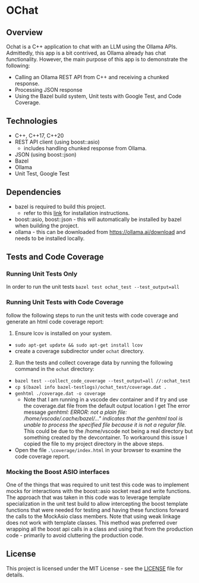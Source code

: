 # OChat

## Overview

Ochat is a C++ application to chat with an LLM using the Ollama APIs. Admittedly, this app is a bit contrived, as Ollama already has chat functionality. However, the main purpose of this app is to demonstrate the following:

- Calling an Ollama REST API from C++ and receiving a chunked response.
- Processing JSON response
- Using the Bazel build system, Unit tests with Google Test, and Code Coverage.

## Technologies

- C++, C++17, C++20
- REST API client (using boost::asio)
  - includes handling chunked response from Ollama.
- JSON (using boost::json)
- Bazel
- Ollama
- Unit Test, Google Test

## Dependencies

- bazel is required to build this project.
  - refer to this [link](https://github.com/asifgosla/gtest-example?tab=readme-ov-file#install-bazel) for installation instructions.
- boost::asio, boost::json - this will automatically be installed by bazel when building the project.
- ollama - this can be downloaded from https://ollama.ai/download and needs to be installed locally.

## Tests and Code Coverage

### Running Unit Tests Only

In order to run the unit tests `bazel test ochat_test --test_output=all`

### Running Unit Tests with Code Coverage

follow the following steps to run the unit tests with code coverage and generate an html code coverage report:

1. Ensure lcov is installed on your system.

- `sudo apt-get update && sudo apt-get install lcov`
- create a coverage subdirector under `ochat` directory.

2. Run the tests and collect coverage data by running the following command in the `ochat` directory:

- `bazel test --collect_code_coverage --test_output=all //:ochat_test`
- `cp $(bazel info bazel-testlogs)/ochat_test/coverage.dat .`
- `genhtml ./coverage.dat -o coverage`
  - Note that I am running in a vscode dev container and if try and use the coverage.dat file from the default output location I get The error message _genhtml: ERROR: not a plain file: /home/vscode/.cache/bazel/..." indicates that the genhtml tool is unable to process the specified file because it is not a regular file._ This could be due to the /home/vscode not being a real directory but something created by the devcontainer. To workaround this issue I copied the file to my project directory in the above steps.
- Open the file `.\coverage/index.html` in your browser to examine the code coverage report.

### Mocking the Boost ASIO interfaces

One of the things that was required to unit test this code was to implement mocks for interactions with the boost::asio socket read and write functions.
The approach that was taken in this code was to leverage template specialization in the unit test build to allow intercepting the boost template functions
that were needed for testing and having these functions forward the calls to the MockAsio class members. Note that using weak linkage does not work with template classes. This method was preferred over wrapping all the boost api calls in a class and using that from the production code - primarily to avoid cluttering the production code.

## License

This project is licensed under the MIT License - see the [LICENSE](LICENSE) file for details.
